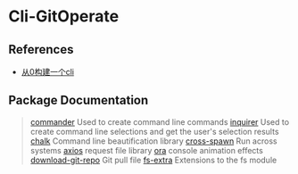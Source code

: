 # Cli-GitOperate

## References
- [从0构建一个cli](https://blog.csdn.net/weixin_53011724/article/details/119247478)

## Package Documentation
> [commander](https://github.com/tj/commander.js) Used to create command line commands
> [inquirer](https://github.com/SBoudrias/Inquirer.js) Used to create command line selections and get the user's selection results
> [chalk](https://github.com/chalk/chalk) Command line beautification library
> [cross-spawn](https://github.com/moxystudio/node-cross-spawn) Run across systems
> [axios](https://github.com/axios/axios) request file library
> [ora](https://github.com/sindresorhus/ora) console animation effects
> [download-git-repo](https://gitlab.com/flippidippi/download-git-repo) Git pull file
> [fs-extra](https://github.com/jprichardson/node-fs-extra) Extensions to the fs module
